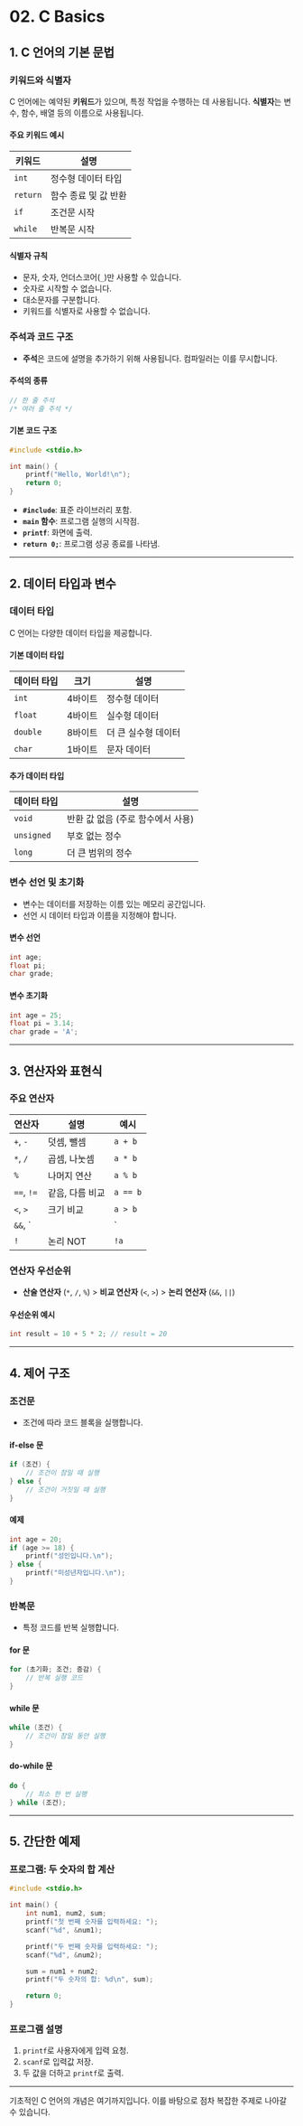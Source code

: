 # 02. C Basics

## 1. C 언어의 기본 문법

### 키워드와 식별자
C 언어에는 예약된 **키워드**가 있으며, 특정 작업을 수행하는 데 사용됩니다. **식별자**는 변수, 함수, 배열 등의 이름으로 사용됩니다.

#### 주요 키워드 예시
| 키워드 | 설명             |
|--------|------------------|
| `int`  | 정수형 데이터 타입 |
| `return` | 함수 종료 및 값 반환 |
| `if`   | 조건문 시작       |
| `while`| 반복문 시작       |

#### 식별자 규칙
- 문자, 숫자, 언더스코어(`_`)만 사용할 수 있습니다.
- 숫자로 시작할 수 없습니다.
- 대소문자를 구분합니다.
- 키워드를 식별자로 사용할 수 없습니다.

### 주석과 코드 구조
- **주석**은 코드에 설명을 추가하기 위해 사용됩니다. 컴파일러는 이를 무시합니다.

#### 주석의 종류
```c
// 한 줄 주석
/* 여러 줄 주석 */
```

#### 기본 코드 구조
```c
#include <stdio.h>

int main() {
    printf("Hello, World!\n");
    return 0;
}
```
- **`#include`**: 표준 라이브러리 포함.
- **`main` 함수**: 프로그램 실행의 시작점.
- **`printf`**: 화면에 출력.
- **`return 0;`**: 프로그램 성공 종료를 나타냄.

---

## 2. 데이터 타입과 변수

### 데이터 타입
C 언어는 다양한 데이터 타입을 제공합니다.

#### 기본 데이터 타입
| 데이터 타입     | 크기          | 설명               |
|----------------|---------------|--------------------|
| `int`          | 4바이트       | 정수형 데이터       |
| `float`        | 4바이트       | 실수형 데이터       |
| `double`       | 8바이트       | 더 큰 실수형 데이터 |
| `char`         | 1바이트       | 문자 데이터         |

#### 추가 데이터 타입
| 데이터 타입     | 설명                                 |
|----------------|--------------------------------------|
| `void`         | 반환 값 없음 (주로 함수에서 사용)    |
| `unsigned`     | 부호 없는 정수                     |
| `long`         | 더 큰 범위의 정수                   |

### 변수 선언 및 초기화
- 변수는 데이터를 저장하는 이름 있는 메모리 공간입니다.
- 선언 시 데이터 타입과 이름을 지정해야 합니다.

#### 변수 선언
```c
int age;
float pi;
char grade;
```

#### 변수 초기화
```c
int age = 25;
float pi = 3.14;
char grade = 'A';
```

---

## 3. 연산자와 표현식

### 주요 연산자
| 연산자       | 설명                  | 예시         |
|--------------|-----------------------|--------------|
| `+`, `-`     | 덧셈, 뺄셈            | `a + b`      |
| `*`, `/`     | 곱셈, 나눗셈          | `a * b`      |
| `%`          | 나머지 연산           | `a % b`      |
| `==`, `!=`   | 같음, 다름 비교       | `a == b`     |
| `<`, `>`     | 크기 비교             | `a > b`      |
| `&&`, `||`   | 논리 AND, OR          | `a && b`     |
| `!`          | 논리 NOT              | `!a`         |

### 연산자 우선순위
- **산술 연산자** (`*`, `/`, `%`) > **비교 연산자** (`<`, `>`) > **논리 연산자** (`&&`, `||`)

#### 우선순위 예시
```c
int result = 10 + 5 * 2; // result = 20
```

---

## 4. 제어 구조

### 조건문
- 조건에 따라 코드 블록을 실행합니다.

#### if-else 문
```c
if (조건) {
    // 조건이 참일 때 실행
} else {
    // 조건이 거짓일 때 실행
}
```

#### 예제
```c
int age = 20;
if (age >= 18) {
    printf("성인입니다.\n");
} else {
    printf("미성년자입니다.\n");
}
```

### 반복문
- 특정 코드를 반복 실행합니다.

#### for 문
```c
for (초기화; 조건; 증감) {
    // 반복 실행 코드
}
```

#### while 문
```c
while (조건) {
    // 조건이 참일 동안 실행
}
```

#### do-while 문
```c
do {
    // 최소 한 번 실행
} while (조건);
```

---

## 5. 간단한 예제

### 프로그램: 두 숫자의 합 계산
```c
#include <stdio.h>

int main() {
    int num1, num2, sum;
    printf("첫 번째 숫자를 입력하세요: ");
    scanf("%d", &num1);

    printf("두 번째 숫자를 입력하세요: ");
    scanf("%d", &num2);

    sum = num1 + num2;
    printf("두 숫자의 합: %d\n", sum);

    return 0;
}
```

### 프로그램 설명
1. `printf`로 사용자에게 입력 요청.
2. `scanf`로 입력값 저장.
3. 두 값을 더하고 `printf`로 출력.

---

기초적인 C 언어의 개념은 여기까지입니다. 이를 바탕으로 점차 복잡한 주제로 나아갈 수 있습니다.

